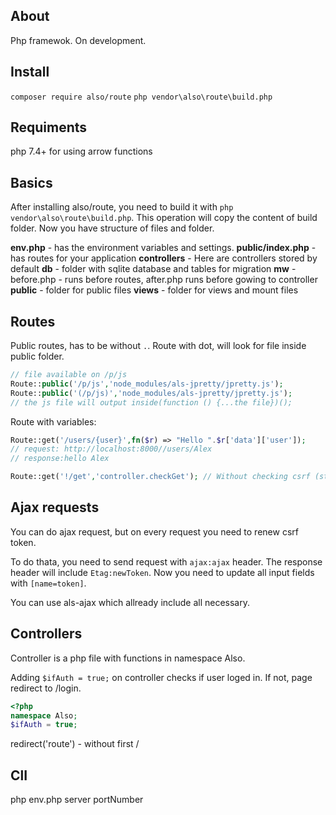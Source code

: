 ## About
Php framewok. On development. 

## Install
```composer require also/route```
```php vendor\also\route\build.php```


## Requiments
php 7.4+ for using arrow functions

## Basics
After installing also/route, you need to build it with ```php vendor\also\route\build.php```. 
This operation will copy the content of build folder. Now you have structure of files and folder. 

**env.php** - has the environment variables and settings. 
**public/index.php** - has routes for your application
**controllers** - Here are controllers stored by default
**db** - folder with sqlite database and tables for migration
**mw** - before.php - runs before routes, after.php runs before gowing to controller
**public** - folder for public files
**views** - folder for views and mount files




## Routes

Public routes, has to be without ``.``. Route with dot, will look for file inside public folder. 
```php
// file available on /p/js
Route::public('/p/js','node_modules/als-jpretty/jpretty.js'); 
Route::public('(/p/js)','node_modules/als-jpretty/jpretty.js'); 
// the js file will output inside(function () {...the file})();
```

Route with variables:
```php
Route::get('/users/{user}',fn($r) => "Hello ".$r['data']['user']);
// request: http://localhost:8000//users/Alex
// response:hello Alex

Route::get('!/get','controller.checkGet'); // Without checking csrf (starts with !)
```



## Ajax requests

You can do ajax request, but on every request you need to renew csrf token. 

To do thata, you need to send request with `ajax:ajax` header. 
The response header will include ``Etag:newToken``. Now you need to update all input fields with ``[name=token]``.

You can use als-ajax which allready include all necessary. 


## Controllers

Controller is a php file with functions in namespace Also. 

Adding ``$ifAuth = true;`` on controller checks if user loged in. If not, page redirect to /login.

```php
<?php
namespace Also;
$ifAuth = true;
```

redirect('route') - without first /

## ClI

php env.php server portNumber

